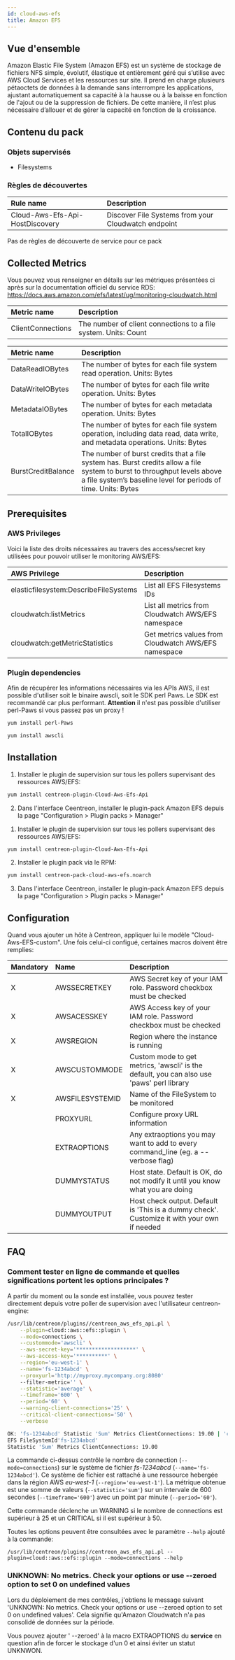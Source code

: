 ```yaml
---
id: cloud-aws-efs
title: Amazon EFS
---
```


## Vue d'ensemble

Amazon Elastic File System (Amazon EFS) est un système de stockage de fichiers NFS simple, évolutif, élastique et entièrement géré qui s’utilise avec AWS Cloud Services et les ressources sur site. Il prend en charge plusieurs pétaoctets de données à la demande sans interrompre les applications, ajustant automatiquement sa capacité à la hausse ou à la baisse en fonction de l'ajout ou de la suppression de fichiers. De cette manière, il n’est plus nécessaire d’allouer et de gérer la capacité en fonction de la croissance.

## Contenu du pack

### Objets supervisés

* Filesystems

### Règles de découvertes

<!--DOCUSAURUS_CODE_TABS-->
<!--Hosts-->

| Rule name                             | Description                                                   |
| :------------------------------------ | :------------------------------------------------------------ |
| Cloud-Aws-Efs-Api-HostDiscovery       | Discover File Systems from your Cloudwatch endpoint           |

<!--Services-->

Pas de règles de découverte de service pour ce pack 

<!--END_DOCUSAURUS_CODE_TABS-->

## Collected Metrics

Vous pouvez vous renseigner en détails sur les métriques présentées ci après sur la documentation officiel du service RDS: https://docs.aws.amazon.com/efs/latest/ug/monitoring-cloudwatch.html

<!--DOCUSAURUS_CODE_TABS-->
<!--Connections-->

| Metric name         | Description                                                     |
| :------------------ | :-------------------------------------------------------------- |
| ClientConnections   | The number of client connections to a file system. Units: Count |


<!--Data Usage-->

| Metric name        | Description                                                                                                                                                                                |
| :----------------- | :----------------------------------------------------------------------------------------------------------------------------------------------------------------------------------------- |
| DataReadIOBytes    | The number of bytes for each file system read operation. Units: Bytes                                                                                                                      |
| DataWriteIOBytes   | The number of bytes for each file write operation. Units: Bytes                                                                                                                            |
| MetadataIOBytes    | The number of bytes for each metadata operation. Units: Bytes                                                                                                                              |
| TotalIOBytes       | The number of bytes for each file system operation, including data read, data write, and metadata operations. Units: Bytes                                                                 |
| BurstCreditBalance | The number of burst credits that a file system has. Burst credits allow a file system to burst to throughput levels above a file system’s baseline level for periods of time. Units: Bytes |

<!--END_DOCUSAURUS_CODE_TABS-->

## Prerequisites

### AWS Privileges 

Voici la liste des droits nécessaires au travers des access/secret key utilisées pour pouvoir utiliser le monitoring AWS/EFS: 

| AWS Privilege                         | Description                                          |
| :------------------------------------ | :--------------------------------------------------- |
| elasticfilesystem:DescribeFileSystems | List all EFS Filesystems IDs                         |
| cloudwatch:listMetrics                | List all metrics from Cloudwatch AWS/EFS namespace   |
| cloudwatch:getMetricStatistics        | Get metrics values from Cloudwatch AWS/EFS namespace |

### Plugin dependencies

Afin de récupérer les informations nécessaires via les APIs AWS, il est possible d'utiliser soit le binaire awscli, soit le SDK perl Paws. Le SDK est recommandé car plus performant. **Attention** il n'est pas possible d'utiliser perl-Paws si vous passez pas un proxy !

<!--DOCUSAURUS_CODE_TABS-->

<!--perl-Paws-installation-->

```bash
yum install perl-Paws
```

<!--aws-cli-installation-->

```bash
yum install awscli
```

<!--END_DOCUSAURUS_CODE_TABS-->

## Installation

<!--DOCUSAURUS_CODE_TABS-->

<!--Online IMP Licence & IT-100 Editions-->

1. Installer le plugin de supervision sur tous les pollers supervisant des ressources AWS/EFS:

```bash
yum install centreon-plugin-Cloud-Aws-Efs-Api
```

2. Dans l'interface Ceentreon, installer le plugin-pack Amazon EFS depuis la page "Configuration > Plugin packs > Manager"

<!--Offline IMP License-->

1. Installer le plugin de supervision sur tous les pollers supervisant des ressources AWS/EFS:

```bash
yum install centreon-plugin-Cloud-Aws-Efs-Api
```

2. Installer le plugin pack via le RPM:

```bash
yum install centreon-pack-cloud-aws-efs.noarch
```

3. Dans l'interface Ceentreon, installer le plugin-pack Amazon EFS depuis la page "Configuration > Plugin packs > Manager"


<!--END_DOCUSAURUS_CODE_TABS-->

## Configuration

Quand vous ajouter un hôte à Centreon, appliquer lui le modèle "Cloud-Aws-EFS-custom". Une fois celui-ci configué, certaines macros doivent être remplies: 

| Mandatory   | Name            | Description                                                                                 |
| :---------- | :-------------- | :------------------------------------------------------------------------------------------ |
| X           | AWSSECRETKEY    | AWS Secret key of your IAM role. Password checkbox must be checked                          |
| X           | AWSACESSKEY     | AWS Access key of your IAM role. Password checkbox must be checked                          |
| X           | AWSREGION       | Region where the instance is running                                                        |
| X           | AWSCUSTOMMODE   | Custom mode to get metrics, 'awscli' is the default, you can also use 'paws' perl library   |
| X           | AWSFILESYSTEMID | Name of the FileSystem to be monitored                                                      |
|             | PROXYURL        | Configure proxy URL information                                                             |
|             | EXTRAOPTIONS    | Any extraoptions you may want to add to every command\_line (eg. a --verbose flag)          |
|             | DUMMYSTATUS     | Host state. Default is OK, do not modify it until you know what you are doing               |
|             | DUMMYOUTPUT     | Host check output. Default is 'This is a dummy check'. Customize it with your own if needed |

## FAQ

### Comment tester en ligne de commande et quelles significations portent les options principales ?

A partir du moment ou la sonde est installée, vous pouvez tester directement depuis votre poller de supervision avec l'utilisateur centreon-engine:

```bash
/usr/lib/centreon/plugins//centreon_aws_efs_api.pl \
    --plugin=cloud::aws::efs::plugin \
    --mode=connections \
    --custommode='awscli' \
    --aws-secret-key='*******************' \
    --aws-access-key='**********' \
    --region='eu-west-1' \
    --name='fs-1234abcd' \
    --proxyurl='http://myproxy.mycompany.org:8080'
    --filter-metric='' \
    --statistic='average' \
    --timeframe='600' \
    --period='60' \
    --warning-client-connections='25' \
    --critical-client-connections='50' \
    --verbose

OK: 'fs-1234abcd' Statistic 'Sum' Metrics ClientConnections: 19.00 | 'client-connections_sum'=19;;;;
EFS FileSystemId'fs-1234abcd'
Statistic 'Sum' Metrics ClientConnections: 19.00

```

La commande ci-dessus contrôle le nombre de connection (```--mode=connections```) sur le système de fichier *fs-1234abcd* (```--name='fs-1234abcd'```). Ce système de fichier est rattaché à une ressource hebergée dans la région AWS *eu-west-1* (```--region='eu-west-1'```). La métrique obtenue est une somme de valeurs (```--statistic='sum'```) sur un intervale de 600 secondes  (```--timeframe='600'```) avec un point par minute (```--period='60'```).

Cette commande déclenche un WARNING si le nombre de connections est supérieur à 25 et un CRITICAL si il est supérieur à 50.

Toutes les options peuvent être consultées avec le paramètre ```--help``` ajouté à la commande:

```/usr/lib/centreon/plugins//centreon_aws_efs_api.pl --plugin=cloud::aws::efs::plugin --mode=connections --help```

### UNKNOWN: No metrics. Check your options or use --zeroed option to set 0 on undefined values

Lors du déploiement de mes contrôles, j'obtiens le message suivant 'UNKNOWN: No metrics. Check your options or use --zeroed option to set 0 on undefined values'. Cela signifie qu'Amazon Cloudwatch n'a pas consolidé de données sur la période.

Vous pouvez ajouter ' --zeroed' à la macro EXTRAOPTIONS du **service** en question afin de forcer le stockage d'un 0 et ainsi éviter un statut UNKNWON.

